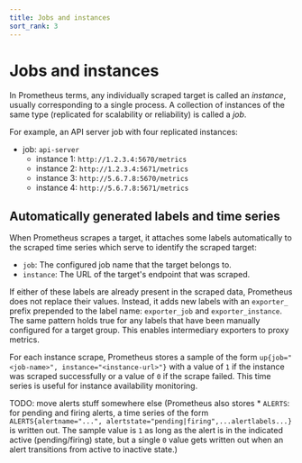 ```yaml
---
title: Jobs and instances
sort_rank: 3
---
```


# Jobs and instances

In Prometheus terms, any individually scraped target is called an _instance_,
usually corresponding to a single process. A collection of instances of the
same type (replicated for scalability or reliability) is called a _job_.

For example, an API server job with four replicated instances:

   * job: `api-server`
      * instance 1: `http://1.2.3.4:5670/metrics`
      * instance 2: `http://1.2.3.4:5671/metrics`
      * instance 3: `http://5.6.7.8:5670/metrics`
      * instance 4: `http://5.6.7.8:5671/metrics`

## Automatically generated labels and time series

When Prometheus scrapes a target, it attaches some labels automatically to the
scraped time series which serve to identify the scraped target:

* `job`: The configured job name that the target belongs to.
* `instance`: The URL of the target's endpoint that was scraped.

If either of these labels are already present in the scraped data, Prometheus
does not replace their values. Instead, it adds new labels with an `exporter_`
prefix prepended to the label name: `exporter_job` and `exporter_instance`. The
same pattern holds true for any labels that have been manually configured for a
target group. This enables intermediary exporters to proxy metrics.

For each instance scrape, Prometheus stores a sample of the form
`up{job="<job-name>", instance="<instance-url>"}` with a value of `1` if the
instance was scraped successfully or a value of `0` if the scrape failed. This
time series is useful for instance availability monitoring.

TODO: move alerts stuff somewhere else (Prometheus also stores * `ALERTS`: for pending and firing alerts, a time series of the form `ALERTS{alertname="...", alertstate="pending|firing",...alertlabels...}` is written out. The sample value is `1` as long as the alert is in the indicated active (pending/firing) state, but a single `0` value gets written out when an alert transitions from active to inactive state.)
